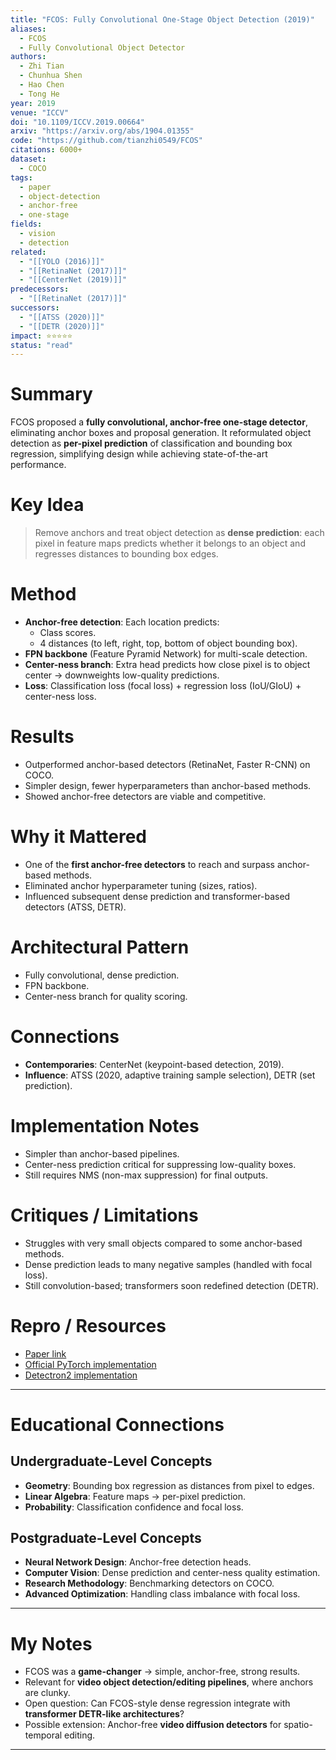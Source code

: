 ```yaml
---
title: "FCOS: Fully Convolutional One-Stage Object Detection (2019)"
aliases: 
  - FCOS
  - Fully Convolutional Object Detector
authors:
  - Zhi Tian
  - Chunhua Shen
  - Hao Chen
  - Tong He
year: 2019
venue: "ICCV"
doi: "10.1109/ICCV.2019.00664"
arxiv: "https://arxiv.org/abs/1904.01355"
code: "https://github.com/tianzhi0549/FCOS"
citations: 6000+
dataset:
  - COCO
tags:
  - paper
  - object-detection
  - anchor-free
  - one-stage
fields:
  - vision
  - detection
related:
  - "[[YOLO (2016)]]"
  - "[[RetinaNet (2017)]]"
  - "[[CenterNet (2019)]]"
predecessors:
  - "[[RetinaNet (2017)]]"
successors:
  - "[[ATSS (2020)]]"
  - "[[DETR (2020)]]"
impact: ⭐⭐⭐⭐⭐
status: "read"
---
```


# Summary
FCOS proposed a **fully convolutional, anchor-free one-stage detector**, eliminating anchor boxes and proposal generation. It reformulated object detection as **per-pixel prediction** of classification and bounding box regression, simplifying design while achieving state-of-the-art performance.

# Key Idea
> Remove anchors and treat object detection as **dense prediction**: each pixel in feature maps predicts whether it belongs to an object and regresses distances to bounding box edges.

# Method
- **Anchor-free detection**: Each location predicts:  
  - Class scores.  
  - 4 distances (to left, right, top, bottom of object bounding box).  
- **FPN backbone** (Feature Pyramid Network) for multi-scale detection.  
- **Center-ness branch**: Extra head predicts how close pixel is to object center → downweights low-quality predictions.  
- **Loss**: Classification loss (focal loss) + regression loss (IoU/GIoU) + center-ness loss.  

# Results
- Outperformed anchor-based detectors (RetinaNet, Faster R-CNN) on COCO.  
- Simpler design, fewer hyperparameters than anchor-based methods.  
- Showed anchor-free detectors are viable and competitive.  

# Why it Mattered
- One of the **first anchor-free detectors** to reach and surpass anchor-based methods.  
- Eliminated anchor hyperparameter tuning (sizes, ratios).  
- Influenced subsequent dense prediction and transformer-based detectors (ATSS, DETR).  

# Architectural Pattern
- Fully convolutional, dense prediction.  
- FPN backbone.  
- Center-ness branch for quality scoring.  

# Connections
- **Contemporaries**: CenterNet (keypoint-based detection, 2019).  
- **Influence**: ATSS (2020, adaptive training sample selection), DETR (set prediction).  

# Implementation Notes
- Simpler than anchor-based pipelines.  
- Center-ness prediction critical for suppressing low-quality boxes.  
- Still requires NMS (non-max suppression) for final outputs.  

# Critiques / Limitations
- Struggles with very small objects compared to some anchor-based methods.  
- Dense prediction leads to many negative samples (handled with focal loss).  
- Still convolution-based; transformers soon redefined detection (DETR).  

# Repro / Resources
- [Paper link](https://arxiv.org/abs/1904.01355)  
- [Official PyTorch implementation](https://github.com/tianzhi0549/FCOS)  
- [Detectron2 implementation](https://github.com/facebookresearch/detectron2)  

---

# Educational Connections

## Undergraduate-Level Concepts
- **Geometry**: Bounding box regression as distances from pixel to edges.  
- **Linear Algebra**: Feature maps → per-pixel prediction.  
- **Probability**: Classification confidence and focal loss.  

## Postgraduate-Level Concepts
- **Neural Network Design**: Anchor-free detection heads.  
- **Computer Vision**: Dense prediction and center-ness quality estimation.  
- **Research Methodology**: Benchmarking detectors on COCO.  
- **Advanced Optimization**: Handling class imbalance with focal loss.  

---

# My Notes
- FCOS was a **game-changer** → simple, anchor-free, strong results.  
- Relevant for **video object detection/editing pipelines**, where anchors are clunky.  
- Open question: Can FCOS-style dense regression integrate with **transformer DETR-like architectures**?  
- Possible extension: Anchor-free **video diffusion detectors** for spatio-temporal editing.  

---
